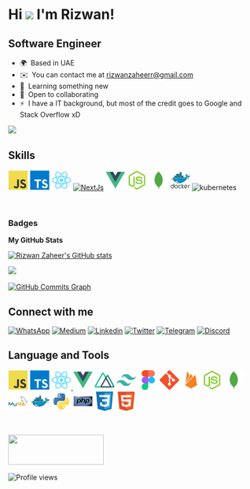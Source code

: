 Hi <img src="https://raw.githubusercontent.com/faizahmedfarooqui/faizahmedfarooqui/master/wave.gif" width="30px"> I'm Rizwan!
==============================

Software Engineer
-----------------

<!-- <h1>Hi <img src="https://raw.githubusercontent.com/faizahmedfarooqui/faizahmedfarooqui/master/wave.gif" width="30px"> I'm Rizwan!</h1> -->


<!-- <p align="center">
 <a href="https://linkedin.com/in/rizwanzaheerr" target="_blank">
  <img src="https://img.icons8.com/fluent/48/000000/linkedin.png" />
 </a>
  
 <a href="https://twitter.com/rizwanzaheerr" target="_blank">
  <img src="https://img.icons8.com/fluent/48/000000/twitter.png" />
 </a>

</p> -->


* 🌍  Based in UAE
* ✉️  You can contact me at [rizwanzaheerr@gmail.com](mailto:rizwanzaheerr@gmail.com)
* 🧠  Learning something new 
* 🤝  Open to collaborating
* ⚡  I have a IT background, but most of the credit goes to Google and Stack Overflow xD

<a href="https://www.twitter.com/rizwanzaheerr" target="_blank" rel="noreferrer"><img
src="https://img.shields.io/twitter/follow/rizwanzaheer?logo=twitter&style=for-the-badge&color=0891b2&labelColor=171717"
/></a>

## Skills

<p> 
  <img src="https://raw.githubusercontent.com/devicons/devicon/master/icons/javascript/javascript-original.svg" alt="javascript" width="40" height="40" />
  <img src="https://raw.githubusercontent.com/devicons/devicon/master/icons/typescript/typescript-original.svg" alt="typescript" width="40" height="40" />
  <img src="https://raw.githubusercontent.com/devicons/devicon/master/icons/react/react-original.svg" alt="reactjs" width="40" height="40" />
  <a href="https://nextjs.org/docs" target="_blank" rel="noreferrer"><img src="https://raw.githubusercontent.com/danielcranney/readme-  generator/main/public/icons/skills/nextjs-colored.svg" width="36" height="36" alt="NextJs" /></a>
  <img src="https://raw.githubusercontent.com/devicons/devicon/master/icons/vuejs/vuejs-original.svg" alt="vuejs" width="40" height="40" />
  <img src="https://raw.githubusercontent.com/devicons/devicon/master/icons/nodejs/nodejs-plain.svg" alt="nodejs" width="40" height="40" />
  <img src="https://raw.githubusercontent.com/devicons/devicon/master/icons/mongodb/mongodb-plain.svg" alt="mongodb" width="40" height="40" />
  <img src="https://raw.githubusercontent.com/devicons/devicon/master/icons/docker/docker-original-wordmark.svg" alt="docker" width="40" height="40" />
  <img src="https://img.icons8.com/color/48/000000/kubernetes.png" alt="kubernetes" width="43" height="43" />

</p>

<!-- 👋
**rizwanzaheer/rizwanzaheer** is a ✨ _special_ ✨ repository because its `README.md` (this file) appears on your GitHub profile.

Here are some ideas to get you started:

- 🔭 I’m currently working on ...
- 🌱 I’m currently learning ...
- 👯 I’m looking to collaborate on ...
- 🤔 I’m looking for help with ...
- 💬 Ask me about ...
- 📫 How to reach me: ...
- 😄 Pronouns: ...
- ⚡ Fun fact: ...
-->



<!-- ## ⚡ Technologies -->

<!-- ![JavaScript](https://img.shields.io/badge/-JavaScript-black?style=flat-square&logo=javascript)
![Vue](https://img.shields.io/badge/-Vue-black?style=flat-square&logo=vue)
![Vuex](https://img.shields.io/badge/-Vuex-black?style=flat-square&logo=vuex)
![Vuetify](https://img.shields.io/badge/-Vuetify-black?style=flat-square&logo=vuetify)
![React](https://img.shields.io/badge/-React-black?style=flat-square&logo=react)
![Redux](https://img.shields.io/badge/-Redux-black?style=flat-square&logo=redux)
![React Native](https://img.shields.io/badge/-React%20Native-black?style=flat-square&logo=react-native)
![Nodejs](https://img.shields.io/badge/-Nodejs-black?style=flat-square&logo=Node.js)
![Express](https://img.shields.io/badge/-Express-black?style=flat-square&logo=express)
![Python](https://img.shields.io/badge/-Python-black?style=flat-square&logo=python)
![TypeScript](https://img.shields.io/badge/-TypeScript-007ACC?style=flat-square&logo=typescript)
![HTML5](https://img.shields.io/badge/-HTML5-E34F26?style=flat-square&logo=html5&logoColor=white)
![CSS3](https://img.shields.io/badge/-CSS3-1572B6?style=flat-square&logo=css3)
![Bootstrap](https://img.shields.io/badge/-Bootstrap-563D7C?style=flat-square&logo=bootstrap)
![Redis](https://img.shields.io/badge/-Redis-black?style=flat-square&logo=Redis)
![GraphQL](https://img.shields.io/badge/-GraphQL-E10098?style=flat-square&logo=graphql)
![Apollo GraphQL](https://img.shields.io/badge/-Apollo%20GraphQL-311C87?style=flat-square&logo=apollo-graphql)
![MongoDB](https://img.shields.io/badge/-MongoDB-black?style=flat-square&logo=mongodb)
![PostgreSQL](https://img.shields.io/badge/-PostgreSQL-black?style=flat-square&logo=PostgreSQL)
![Jest](https://img.shields.io/badge/-Jest-black?style=flat-square&logo=jest)
![Docker](https://img.shields.io/badge/-Docker-black?style=flat-square&logo=docker)
![Heroku](https://img.shields.io/badge/-Heroku-430098?style=flat-square&logo=heroku)
![DigitalOcean](https://img.shields.io/badge/-Digital%20Ocean-darkblue?style=flat-square&logo=digitalocean)
![Amazon AWS](https://img.shields.io/badge/Amazon%20AWS-232F3E?style=flat-square&logo=amazon-aws)
![Google Cloud](https://img.shields.io/badge/Google%20Cloud-black?style=flat-square&logo=google-cloud)
![Firebase](https://img.shields.io/badge/-Firebase-black?style=flat-square&logo=firebase)
![Git](https://img.shields.io/badge/-Git-black?style=flat-square&logo=git) -->
<!-- ![PHP](https://img.shields.io/badge/-PHP-black?style=flat-square&logo=php) -->
<!-- ![Deno](https://img.shields.io/badge/-Deno-black?style=flat-square&logo=Deno) -->
<!-- ![Go](https://img.shields.io/badge/-Go-black?style=flat-square&logo=go) -->

<!-- ![GitHub](https://img.shields.io/badge/-GitHub-181717?style=flat-square&logo=github) -->
<!-- ![GitLab](https://img.shields.io/badge/-GitLab-FCA121?style=flat-square&logo=gitlab) -->
<!-- ![BitBucket](https://img.shields.io/badge/-BitBucket-darkblue?style=flat-square&logo=bitbucket) -->
<!-- ![Jira](https://img.shields.io/badge/-jira-black?style=flat-square&logo=jira) -->
<!-- ![Trello](https://img.shields.io/badge/-Trello-black?style=flat-square&logo=trello) -->

<!-- ![CentOS](https://img.shields.io/badge/-Centos-black?style=flat-square&logo=centos) -->
<!-- ![Ubuntu](https://img.shields.io/badge/-Ubuntu-black?style=flat-square&logo=ubuntu) -->
<!-- ![Windows](https://img.shields.io/badge/-Windows-black?style=flat-square&logo=windows) -->
<!-- ![MacOS](https://img.shields.io/badge/-MacOS-black?style=flat-square&logo=MacOS) -->

<!-- Find out more about me and feel free to connect with me here: -->

<!-- [![Linkedin Badge](https://img.shields.io/badge/-rizwanzaheerr-blue?style=flat-square&logo=Linkedin&logoColor=white&link=https://www.linkedin.com/in/rizwanzaheerr/)](https://www.linkedin.com/in/rizwanzaheerr/) -->
<!-- [![Medium Badge](https://img.shields.io/badge/-@rizwanzaheer-03a57a?style=flat-square&labelColor=000000&logo=Medium&link=https://medium.com/@rizwanzaheer/)](https://medium.com/@rizwanzaheer)
[![Gmail Badge](https://img.shields.io/badge/-rizwanzaheerr@gmail.com-c14438?style=flat-square&logo=Gmail&logoColor=white&link=mailto:rizwanzaheerr@gmail.com)](mailto:rizwanzaheerr@gmail.com) -->

</br>

### Badges

<b>My GitHub Stats</b>

<a href="http://www.github.com/rizwanzaheer"><img src="https://github-readme-stats.vercel.app/api?username=rizwanzaheer&show_icons=true&hide=&count_private=true&title_color=0891b2&text_color=ffffff&icon_color=0891b2&bg_color=171717&hide_border=true&show_icons=true" alt="Rizwan Zaheer's GitHub stats" /></a>

<a href="http://www.github.com/rizwanzaheer"><img src="https://github-readme-streak-stats.herokuapp.com/?user=rizwanzaheer&stroke=ffffff&background=171717&ring=0891b2&fire=0891b2&currStreakNum=ffffff&currStreakLabel=0891b2&sideNums=ffffff&sideLabels=ffffff&dates=ffffff&hide_border=true" /></a>

<a href="http://www.github.com/rizwanzaheer"><img src="https://activity-graph.herokuapp.com/graph?username=rizwanzaheer&bg_color=171717&color=ffffff&line=0891b2&point=ffffff&area_color=171717&area=true&hide_border=true&custom_title=GitHub%20Commits%20Graph" alt="GitHub Commits Graph" /></a>

<!-- <p>
 <a href="#" alt="Rizwan Zaheer's github stats">
  <img src="https://github-readme-stats.vercel.app/api?username=rizwanzaheer&show_icons=true&count_private=true" />
 </a>

</p>-->

<!-- ![GitHub stats](https://github-readme-stats.vercel.app/api?username=rizwanzaheer&theme=tokyonight&show_icons=true&count_private=true) -->
<!-- 
<p >
 <a href="#" alt="Rizwan Zaheer's GitHub streak stats">
  <img src="https://github-readme-streak-stats.herokuapp.com/?user=rizwanzaheer" />
 </a>

</p>
-->

<!-- ![GitHub streak stats](https://github-readme-streak-stats.herokuapp.com/?user=rizwanzaheer) -->


## Connect with me

[![WhatsApp](https://img.shields.io/badge/whatsapp-128C7E.svg?style=for-the-badge&logo=whatsapp&logoColor=white)](http://Wa.me/971582165575)
[![Medium](https://img.shields.io/badge/Medium-12100E?style=for-the-badge&logo=medium&logoColor=white)](https://medium.com/@rizwanzaheer)
[![Linkedin](https://img.shields.io/badge/LinkedIn-0077B5?style=for-the-badge&logo=linkedin&logoColor=white)](https://www.linkedin.com/in/rizwanzaheerr)
[![Twitter](https://img.shields.io/badge/Twitter-1DA1F2?style=for-the-badge&logo=twitter&logoColor=white)](https://twitter.com/rizwanzaheerr)
[![Telegram](https://img.shields.io/badge/Telegram-2CA5E0?style=for-the-badge&logo=telegram&logoColor=white)](https://t.me/rizwanzaheerr)
[![Discord](https://img.shields.io/badge/Discord-7289DA?style=for-the-badge&logo=discord&logoColor=white)](https://discordapp.com/users/1837/)
<!-- [![Leetcode](https://img.shields.io/badge/-LeetCode-FFA116?style=for-the-badge&logo=LeetCode&logoColor=black)](https://leetcode.com/RSurya) -->


## Language and Tools

<p>
    <a href="https://developer.mozilla.org/en-US/docs/Web/JavaScript" target="_blank"><img src="https://raw.githubusercontent.com/devicons/devicon/2ae2a900d2f041da66e950e4d48052658d850630/icons/javascript/javascript-original.svg" alt="javascript" width="40" height="40" /></a>
    <a href="https://www.typescriptlang.org/" target="_blank"><img src="https://raw.githubusercontent.com/devicons/devicon/2ae2a900d2f041da66e950e4d48052658d850630/icons/typescript/typescript-original.svg" alt="typescript" width="40" height="40" /></a>
 <a href="https://reactjs.org/" target="_blank">
   <img src="https://raw.githubusercontent.com/devicons/devicon/master/icons/react/react-original.svg" alt="reactjs" width="40" height="40" />
  </a>
    <a href="https://vuejs.org/" target="_blank"><img src="https://raw.githubusercontent.com/devicons/devicon/2ae2a900d2f041da66e950e4d48052658d850630/icons/vuejs/vuejs-original.svg" alt="vuejs" width="40" height="40" /></a>
    <a href="https://nuxtjs.org/" target="_blank"><img src="https://raw.githubusercontent.com/devicons/devicon/2ae2a900d2f041da66e950e4d48052658d850630/icons/nuxtjs/nuxtjs-original.svg" alt="nuxtjs" width="40" height="40" /></a>
    <a href="https://www.tailwindcss.com/" target="_blank"><img src="https://raw.githubusercontent.com/devicons/devicon/2ae2a900d2f041da66e950e4d48052658d850630/icons/tailwindcss/tailwindcss-plain.svg" alt="tailwindcss" width="40" height="40" /></a>
    <a href="https://figma.com/" target="_blank"><img src="https://raw.githubusercontent.com/devicons/devicon/2ae2a900d2f041da66e950e4d48052658d850630/icons/figma/figma-original.svg" alt="figma" width="40" height="40" /></a>
    <a href="https://git-scm.com/" target="_blank"><img src="https://raw.githubusercontent.com/devicons/devicon/2ae2a900d2f041da66e950e4d48052658d850630/icons/git/git-original.svg" alt="git" width="40" height="40" /></a>
    <a href="https://firebase.google.com/" target="_blank"><img src="https://raw.githubusercontent.com/devicons/devicon/2ae2a900d2f041da66e950e4d48052658d850630/icons/firebase/firebase-plain.svg" alt="firebase" width="40" height="40" /></a>
    <a href="https://nodejs.org/" target="_blank"><img src="https://raw.githubusercontent.com/devicons/devicon/2ae2a900d2f041da66e950e4d48052658d850630/icons/nodejs/nodejs-original.svg" alt="nodejs" width="40" height="40" /></a>
 <a href="https://www.mongodb.com/" target="_blank"><img src="https://raw.githubusercontent.com/devicons/devicon/master/icons/mongodb/mongodb-plain.svg" alt="mongodb" width="40" height="40" /></a>
<!--     <a href="http://laravel.com/" target="_blank"><img src="https://raw.githubusercontent.com/devicons/devicon/2ae2a900d2f041da66e950e4d48052658d850630/icons/laravel/laravel-plain-wordmark.svg" alt="laravel" width="40" height="40" /></a> -->
    <a href="https://www.mysql.com/" target="_blank"><img src="https://raw.githubusercontent.com/devicons/devicon/2ae2a900d2f041da66e950e4d48052658d850630/icons/mysql/mysql-original-wordmark.svg" alt="mysql" width="40" height="40" /></a>
    <a href="https://www.docker.com/" target="_blank"><img src="https://raw.githubusercontent.com/devicons/devicon/2ae2a900d2f041da66e950e4d48052658d850630/icons/docker/docker-original.svg" alt="docker" width="40" height="40" /></a>
    <a href="https://www.python.org/" target="_blank"><img src="https://raw.githubusercontent.com/devicons/devicon/2ae2a900d2f041da66e950e4d48052658d850630/icons/python/python-original.svg" alt="python" width="40" height="40" /></a>
<!--     <a href="https://www.djangoproject.com/" target="_blank"><img src="https://raw.githubusercontent.com/devicons/devicon/2ae2a900d2f041da66e950e4d48052658d850630/icons/django/django-original.svg" alt="django" width="40" height="40" /></a> -->
    <a href="https://www.php.net/" target="_blank"><img src="https://raw.githubusercontent.com/devicons/devicon/2ae2a900d2f041da66e950e4d48052658d850630/icons/php/php-original.svg" alt="php" width="40" height="40" /></a>
    <a href="https://developer.mozilla.org/en-US/docs/Web/CSS" target="_blank"><img src="https://raw.githubusercontent.com/devicons/devicon/2ae2a900d2f041da66e950e4d48052658d850630/icons/css3/css3-original.svg" alt="css3" width="40" height="40" /></a>
    <a href="https://developer.mozilla.org/en-US/docs/Web/HTML" target="_blank"><img src="https://raw.githubusercontent.com/devicons/devicon/2ae2a900d2f041da66e950e4d48052658d850630/icons/html5/html5-original.svg" alt="html5" width="40" height="40" /></a>
    <!-- <a href="https://expressjs.com/" target="_blank"><img src="https://raw.githubusercontent.com/devicons/devicon/2ae2a900d2f041da66e950e4d48052658d850630/icons/express/express-original-wordmark.svg" alt="expressjs" width="40" height="40" /></a>
    <a href="https://go.dev/" target="_blank"><img src="https://raw.githubusercontent.com/devicons/devicon/2ae2a900d2f041da66e950e4d48052658d850630/icons/go/go-original-wordmark.svg" alt="golang" width="40" height="40" /></a> -->
</p>

<br />

<p>
 <a href="https://www.buymeacoffee.com/rizwanzaheer" target="_blank">
  <img src="https://cdn.buymeacoffee.com/buttons/v2/default-orange.png" height="61" width="194" />
 </a>
</p>



<!-- ![Visitor Badge](https://visitor-badge.laobi.icu/badge?page_id=rizwanzaheer.rizwanzaheer) -->
![Profile views](https://gpvc.arturio.dev/rizwanzaheer)


<!-- ![Laravel](https://img.shields.io/badge/-Laravel-black?style=flat-square&logo=laravel) -->
<!-- ![Wordpress](https://img.shields.io/badge/-Wordpress-black?style=flat-square&logo=wordpress) -->
<!-- ![Raspberry Pi](https://img.shields.io/badge/-Raspberry%20Pi-C51A4A?style=flat-square&logo=Raspberry-Pi) -->
<!-- ![Microsoft Azure](https://img.shields.io/badge/Microsoft%20Azure-232F7E?style=flat-square&logo=microsoft-azure) -->
<!-- ![MariaDB](https://img.shields.io/badge/-MariaDB-336791?style=flat-square&logo=mariadb) -->
<!-- ![MySQL](https://img.shields.io/badge/-MySQL-black?style=flat-square&logo=mysql) -->
<!-- ![ElasticSearch](https://img.shields.io/badge/-ElasticSearch-005571?style=flat-square&logo=elasticsearch) -->
